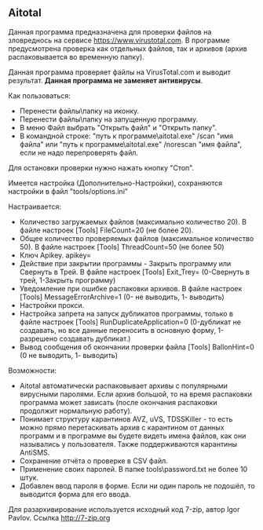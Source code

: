 ## Aitotal

Данная программа предназначена для проверки файлов на зловреднось на сервисе https://www.virustotal.com.
В программе предусмотрена проверка как отдельных файлов, так и архивов (архив распаковывается во временную папку).

Данная программа проверяет файлы на VirusTotal.com и выводит результат. **Данная программа не заменяет антивирусы**.

Как пользоваться:
- Перенести файлы\папку на иконку.
- Перенести файлы\папку на запущенную программу.
- В меню Файл выбрать "Открыть файл" и "Открыть папку".
- В командной строке: "путь к программе\aitotal.exe" /scan "имя файла" или "путь к программе\aitotal.exe" /norescan "имя файла", если не надо перепроверять файл.

Для остановки проверки нужно нажать кнопку "Стоп".

Имеется настройка (Дополнительно-Настройки), сохраняются настройки в файл "tools/options.ini"

Настраивается:
- Количество загружаемых файлов (максимально количество 20). В файле настроек [Tools] FileCount=20 (не более 20).
- Общее количество проверяемых файлов (максимальное количество 50). В файле настроек [Tools] ThreadCount=50 (не более 50)
- Ключ Apikey. apikey=
- Действие при закрытии программы - Закрыть программу или Свернуть в Трей. В файле настроек [Tools] Exit_Trey= (0-Свернуть в трей, 1-Закрыть программу)
- Уведомление при ошибке распаковки архивов. В файле настроек [Tools] MessageErrorArchive=1 (0- не выводить, 1- выводить)
- Настройки прокси.
- Настройка запрета на запуск дубликатов программы, только в файле настроек [Tools] RunDuplicateApplication=0 (0-дубликат не создавать, но все данные переносить в основную форму, 1-разрешено создавать дубликат.)
- Вывод сообщения об окончании проверки файла [Tools] BallonHint=0 (0 не выводить, 1- выводить)

Возможности:
- Aitotal автоматически распаковывает архивы с популярными вирусными паролями. Если архив большой, то на время распаковки программа может зависать (после окончания распаковки продолжит нормальную работу).
- Понимает структуру карантинов AVZ, uVS, TDSSKiller - то есть можно прямо перетаскивать архив с карантином от данных программ и в программе вы будете видеть имена файлов, как они назывались у пользователя. Также поддерживаются карантины AntiSMS.
- Сохранение отчёта о проверке в CSV файл.
- Применение своих паролей. В папке tools\password.txt не более 10 штук.
- Добавлен ввод пароля в форме. Если ни один пароль не подошёл, то выводится форма для его ввода.

Для разархивирование используется исходный код 7-zip, автор Igor Pavlov. Ссылка http://7-zip.org